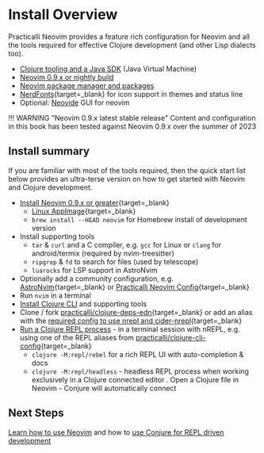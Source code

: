 # Install Overview

Practicalli Neovim provides a feature rich configuration for Neovim and all the tools required for effective Clojure development (and other Lisp dialects too).

- [Clojure tooling and a Java SDK](clojure.md) (Java Virtual Machine)
- [Neovim 0.9.x or nightly build](neovim.md)
- [Neovim package manager and packages](packages/index.md)
- [NerdFonts](https://www.nerdfonts.com/){target=_blank} for icon support in themes and status line
- Optional: [Neovide](neovide.md) GUI for neovim

!!! WARNING "Neovim 0.9.x latest stable release"
    Content and configuration in this book has been tested against Neovim 0.9.x over the summer of 2023

## Install summary

If you are familiar with most of the tools required, then the quick start list below provides an ultra-terse version on how to get started with Neovim and Clojure development.

- [Install Neovim 0.9.x or greater](https://github.com/neovim/neovim/wiki/Installing-Neovim){target=_blank}
    - [Linux AppImage](https://github.com/neovim/neovim/releases/){target=_blank}
    - `brew install --HEAD neovim` for Homebrew install of development version
- Install supporting tools
    - `tar` & `curl` and a C compiler, e.g. `gcc` for Linux or `clang` for android/termix (required by nvim-treesitter)
    - `ripgrep` & `fd` to search for files (used by telescope)
    - `luarocks` for LSP support in AstroNvim
- Optionally add a community configuration, e.g. [AstroNvim](/neovim/configuration/astronvim/){target=_blank} or [Practicalli Neovim Config](https://github.com/practicalli/neovim-config-redux){target=_blank}
- Run `nvim` in a terminal 
- [Install Clojure CLI](clojure.md) and supporting tools
- Clone / fork [practicalli/clojure-deps-edn](https://github.com/practicalli/clojure-deps-edn/){target=_blank} or add an alias with the [required config to use nrepl and cider-nrepl](https://github.com/Olical/conjure/wiki/Quick-start:-Clojure#with-clojure-cli){target=_blank}
- [Run a Clojure REPL process](/repl-driven-development/) - in a terminal session with nREPL, e.g. using one of the REPL aliases from [practicalli/clojure-cli-config](https://github.com/practicalli/clojure-cli-config){target=_blank}
    - `clojure -M:repl/rebel` for a rich REPL UI with auto-completion & docs
    - `clojure -M:repl/headless` - headless REPL process when working exclusively in a Clojure connected editor
. Open a Clojure file in Neovim - Conjure will automatically connect


## Next Steps

[Learn how to use Neovim](../neovim-basics/) and how to [use Conjure for REPL driven development](../repl-driven-development/conjure.md)
